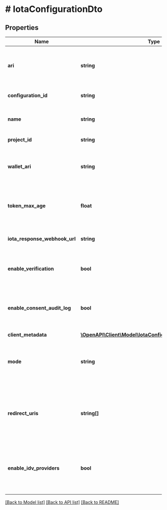 # # IotaConfigurationDto

## Properties

| Name                          | Type                                                                                                  | Description                                                                                                                                      | Notes                               |
| ----------------------------- | ----------------------------------------------------------------------------------------------------- | ------------------------------------------------------------------------------------------------------------------------------------------------ | ----------------------------------- |
| **ari**                       | **string**                                                                                            | This is a unique resource identifier of the Affinidi Iota Framework configuration.                                                               |
| **configuration_id**          | **string**                                                                                            | ID of the Affinidi Iota Framework configuration.                                                                                                 |
| **name**                      | **string**                                                                                            | The name of the configuration to quickly identify the resource.                                                                                  |
| **project_id**                | **string**                                                                                            | The ID of the project.                                                                                                                           |
| **wallet_ari**                | **string**                                                                                            | The unique resource identifier of the Wallet used to sign the request token.                                                                     |
| **token_max_age**             | **float**                                                                                             | This is the lifetime of the signed request token during the data-sharing flow.                                                                   |
| **iota_response_webhook_url** | **string**                                                                                            | The webhook URL is used for callback when the data is ready.                                                                                     | [optional]                          |
| **enable_verification**       | **bool**                                                                                              | Cryptographically verifies the data shared by the user when enabled.                                                                             |
| **enable_consent_audit_log**  | **bool**                                                                                              | Records the consent the user gave when they shared their data, including the type of data shared.                                                |
| **client_metadata**           | [**\OpenAPI\Client\Model\IotaConfigurationDtoClientMetadata**](IotaConfigurationDtoClientMetadata.md) |                                                                                                                                                  |
| **mode**                      | **string**                                                                                            | Determines whether to handle the data-sharing request using the WebSocket or Redirect flow.                                                      | [optional] [default to 'websocket'] |
| **redirect_uris**             | **string[]**                                                                                          | List of allowed URLs to redirect users, including the response from the request. This is required if the selected data-sharing mode is Redirect. | [optional]                          |
| **enable_idv_providers**      | **bool**                                                                                              | Enables identity verification from user with a 3rd-party provider when a verified identity document is not found.                                | [optional]                          |

[[Back to Model list]](../../README.md#models) [[Back to API list]](../../README.md#endpoints) [[Back to README]](../../README.md)
